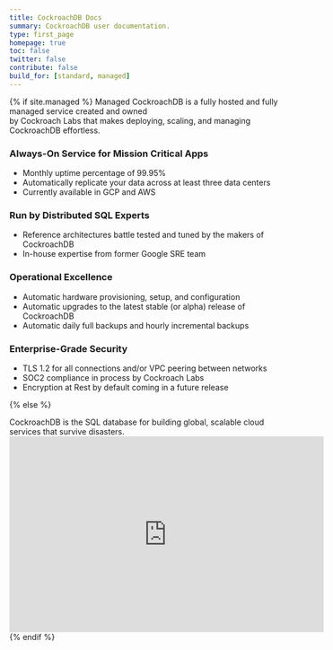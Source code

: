```yaml
---
title: CockroachDB Docs
summary: CockroachDB user documentation.
type: first_page
homepage: true
toc: false
twitter: false
contribute: false
build_for: [standard, managed]
---
```


{% if site.managed %}
Managed CockroachDB is a fully hosted and fully managed service created and owned<br>by Cockroach Labs that makes deploying, scaling, and managing CockroachDB effortless.

### Always-On Service for Mission Critical Apps

- Monthly uptime percentage of 99.95%
- Automatically replicate your data across at least three data centers
- Currently available in GCP and AWS

### Run by Distributed SQL Experts

- Reference architectures battle tested and tuned by the makers of CockroachDB
- In-house expertise from former Google SRE team

### Operational Excellence

- Automatic hardware provisioning, setup, and configuration
- Automatic upgrades to the latest stable (or alpha) release of CockroachDB
- Automatic daily full backups and hourly incremental backups

### Enterprise-Grade Security

- TLS 1.2 for all connections and/or VPC peering between networks
- SOC2 compliance in process by Cockroach Labs
- Encryption at Rest by default coming in a future release

{% else %}
<div class="landing-page">
CockroachDB is the SQL database for building global, scalable cloud services that survive disasters.
  <div class="landing-page__tutorial">
    <a class="landing-page__tutorial--tile install" href="install-cockroachdb.html">
      <i class="landing-page__tutorial--tile-icon"></i>
      <span class="landing-page__tutorial--tile-label"></span>
    </a>
    <a class="landing-page__tutorial--tile start-cluster" href="start-a-local-cluster.html">
      <i class="landing-page__tutorial--tile-icon"></i>
      <span class="landing-page__tutorial--tile-label"></span>
    </a>
    <a class="landing-page__tutorial--tile build-app" href="build-an-app-with-cockroachdb.html">
      <i class="landing-page__tutorial--tile-icon"></i>
      <span class="landing-page__tutorial--tile-label"></span>
    </a>
  </div>
  <div class="landing-page__video-wrapper">
    <iframe width="560" height="349" src="https://www.youtube.com/embed/91IqMUwAdnc?rel=0&amp;showinfo=0" frameborder="0" allowfullscreen></iframe>
  </div>
{% endif %}
</div>
